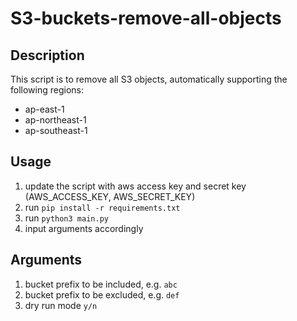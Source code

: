 # S3-buckets-remove-all-objects

## Description
This script is to remove all S3 objects, automatically supporting the following regions:
* ap-east-1
* ap-northeast-1
* ap-southeast-1

## Usage
1. update the script with aws access key and secret key (AWS_ACCESS_KEY, AWS_SECRET_KEY)
2. run `pip install -r requirements.txt`
3. run `python3 main.py`
4. input arguments accordingly

## Arguments
1. bucket prefix to be included, e.g. `abc`
2. bucket prefix to be excluded, e.g. `def`
3. dry run mode `y/n`